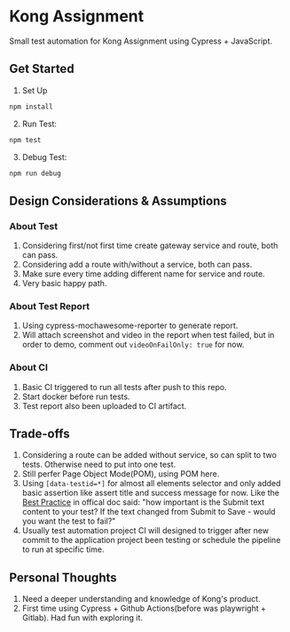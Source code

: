 # Kong Assignment
Small test automation for Kong Assignment using Cypress + JavaScript.

## Get Started
1. Set Up
```bash
npm install
```

2. Run Test:
```bash
npm test
```

3. Debug Test:
```bash
npm run debug
```

## Design Considerations & Assumptions

### About Test
1. Considering first/not first time create gateway service and route, both can pass.
2. Considering add a route with/without a service, both can pass.
3. Make sure every time adding different name for service and route.
4. Very basic happy path.

### About Test Report
1. Using cypress-mochawesome-reporter to generate report.
2. Will attach screenshot and video in the report when test failed, but in order to demo, comment out `videoOnFailOnly: true` for now.

### About CI
1. Basic CI triggered to run all tests after push to this repo.
2. Start docker before run tests.
3. Test report also been uploaded to CI artifact.

## Trade-offs
1. Considering a route can be added without service, so can split to two tests. Otherwise need to put into one test.
2. Still perfer Page Object Mode(POM), using POM here.
3. Using `[data-testid=*]` for almost all elements selector and only added basic assertion like assert title and success message for now.
Like the [Best Practice](https://docs.cypress.io/guides/references/best-practices#Text-Content) in offical doc said: 
"how important is the Submit text content to your test? If the text changed from Submit to Save - would you want the test to fail?"
4. Usually test automation project CI will designed to trigger after new commit to the application project been testing or schedule the pipeline to run at specific time.

## Personal Thoughts
1. Need a deeper understanding and knowledge of Kong's product.
2. First time using Cypress + Github Actions(before was playwright + Gitlab). Had fun with exploring it.

